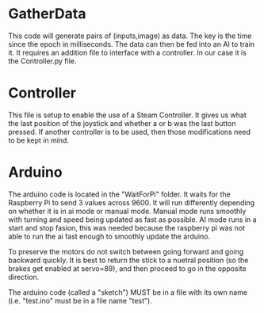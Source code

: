 # GatherData
This code will generate pairs of (inputs,image) as data. The key is the time since the epoch in milliseconds.
The data can then be fed into an AI to train it. It requires an addition file to interface with a controller. In our case it is the Controller.py file.

# Controller
This file is setup to enable the use of a Steam Controller. It gives us what the last position of the joystick and whether a or b was the last button pressed.
If another controller is to be used, then those modifications need to be kept in mind.

# Arduino
The arduino code is located in the "WaitForPi" folder.
It waits for the Raspberry Pi to send 3 values across 9600.
It will run differently depending on whether it is in ai mode or manual mode.
Manual mode runs smoothly with turning and speed being updated as fast as possible.
AI mode runs in a start and stop fasion, this was needed because the raspberry pi was not able to run the ai fast enough to smoothly update the arduino.

To preserve the motors do not switch between going forward and going backward quickly.
It is best to return the stick to a nuetral position (so the brakes get enabled at servo=89), and then proceed to go in the opposite direction.

The arduino code (called a "sketch") MUST be in a file with its own name (i.e. "test.ino" must be in a file name "test").
